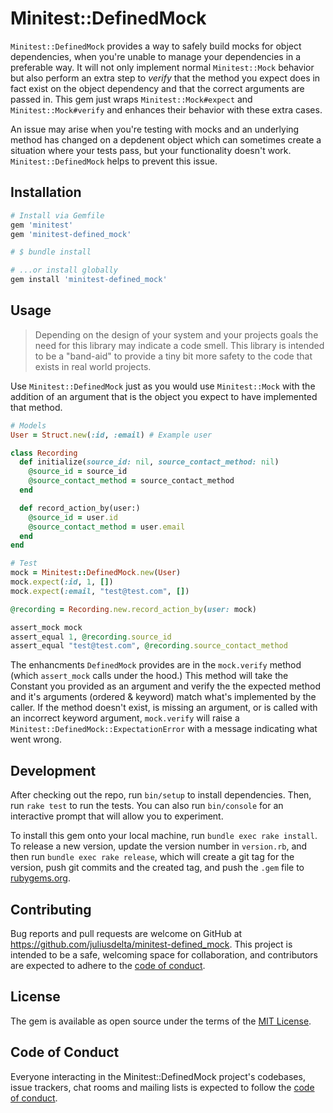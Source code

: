 # Minitest::DefinedMock
`Minitest::DefinedMock` provides a way to safely build mocks for object dependencies, when you're unable to manage your dependencies in a preferable way. It will not only implement normal `Minitest::Mock` behavior but also perform an extra step to _verify_ that the method you expect does in fact exist on the object dependency and that the correct arguments are passed in. This gem just wraps `Minitest::Mock#expect` and `Minitest::Mock#verify` and enhances their behavior with these extra cases.

An issue may arise when you're testing with mocks and an underlying method has changed on a depdenent object which can sometimes create a situation where your tests pass, but your functionality doesn't work. `Minitest::DefinedMock` helps to prevent this issue.

## Installation

```ruby
# Install via Gemfile
gem 'minitest'
gem 'minitest-defined_mock'

# $ bundle install

# ...or install globally
gem install 'minitest-defined_mock'
```

## Usage
> Depending on the design of your system and your projects goals the need for this library may indicate a code smell. This library is intended to be a "band-aid" to provide a tiny bit more safety to the code that exists in real world projects.

Use `Minitest::DefinedMock` just as you would use `Minitest::Mock` with the addition of an argument that is the object you expect to have implemented that method.

``` ruby
# Models
User = Struct.new(:id, :email) # Example user

class Recording
  def initialize(source_id: nil, source_contact_method: nil)
    @source_id = source_id
    @source_contact_method = source_contact_method
  end

  def record_action_by(user:)
    @source_id = user.id
    @source_contact_method = user.email
  end
end

# Test
mock = Minitest::DefinedMock.new(User)
mock.expect(:id, 1, [])
mock.expect(:email, "test@test.com", [])

@recording = Recording.new.record_action_by(user: mock)

assert_mock mock
assert_equal 1, @recording.source_id
assert_equal "test@test.com", @recording.source_contact_method
```

The enhancments `DefinedMock` provides are in the `mock.verify` method (which `assert_mock` calls under the hood.) This method will take the Constant you provided as an argument and verify the the expected method and it's arguments (ordered & keyword) match what's implemented by the caller. If the method doesn't exist, is missing an argument, or is called with an incorrect keyword argument, `mock.verify` will raise a `Minitest::DefinedMock::ExpectationError` with a message indicating what went wrong.

## Development

After checking out the repo, run `bin/setup` to install dependencies. Then, run `rake test` to run the tests. You can also run `bin/console` for an interactive prompt that will allow you to experiment.

To install this gem onto your local machine, run `bundle exec rake install`. To release a new version, update the version number in `version.rb`, and then run `bundle exec rake release`, which will create a git tag for the version, push git commits and the created tag, and push the `.gem` file to [rubygems.org](https://rubygems.org).

## Contributing

Bug reports and pull requests are welcome on GitHub at https://github.com/juliusdelta/minitest-defined_mock. This project is intended to be a safe, welcoming space for collaboration, and contributors are expected to adhere to the [code of conduct](https://github.com/juliusdelta/minitest-defined_mock/blob/master/CODE_OF_CONDUCT.md).

## License

The gem is available as open source under the terms of the [MIT License](https://opensource.org/licenses/MIT).

## Code of Conduct

Everyone interacting in the Minitest::DefinedMock project's codebases, issue trackers, chat rooms and mailing lists is expected to follow the [code of conduct](https://github.com/juliusdelta/minitest-defined_mock/blob/master/CODE_OF_CONDUCT.md).
